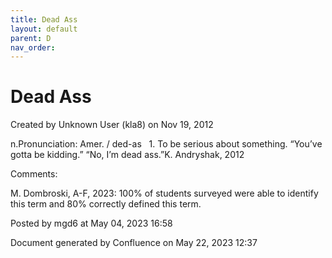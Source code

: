 ```yaml
---
title: Dead Ass
layout: default
parent: D
nav_order:
---
```


# Dead Ass

Created by  Unknown User (kla8) on Nov 19, 2012

n.Pronunciation: Amer. / ded-as   1. To be serious about something. “You’ve gotta be kidding.” “No, I’m dead ass.”K. Andryshak, 2012

Comments:

M. Dombroski, A-F, 2023: 100% of students surveyed were able to identify this term and 80% correctly defined this term.

Posted by mgd6 at May 04, 2023 16:58

Document generated by Confluence on May 22, 2023 12:37


